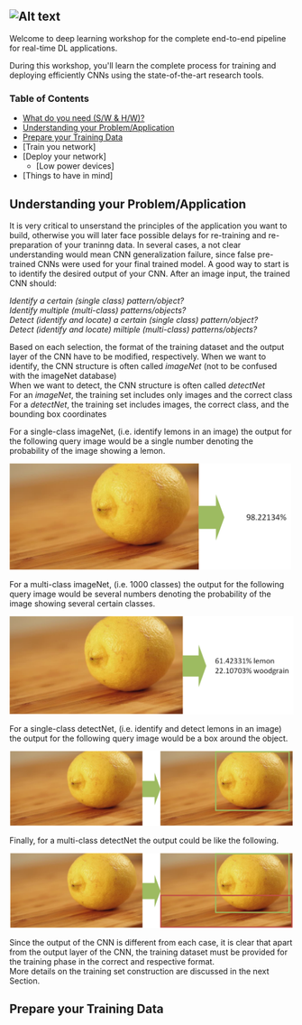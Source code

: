 ![Alt text](http://i.imgur.com/geLD4Xh.jpg)
---
Welcome to deep learning workshop for the complete end-to-end pipeline for real-time DL applications.

During this workshop, you'll learn the complete process for training and deploying efficiently CNNs using the state-of-the-art research tools.

### Table of Contents

* [What do you need (S/W & H/W)?](docs/prerequisites.md)
* [Understanding your Problem/Application](#understanding-your-problem/application)
* [Prepare your Training Data](#prepare-your-training-data)
* [Train you network]
* [Deploy your network]
    * [Low power devices]
* [Things to have in mind]

## Understanding your Problem/Application

It is very critical to unserstand the principles of the application you want to build, otherwise you will later face possible delays for re-training and re-preparation of your traninng data. In several cases, a not clear understanding would mean CNN generalization failure, since false pre-trained CNNs were used for your final trained model. 
A good way to start is to identify the desired output of your CNN. 
After an image input, the trained CNN should:

*Identify a certain (single class) pattern/object?*<br>
*Identify multiple (multi-class) patterns/objects?*<br>
*Detect (identify and locate) a certain (single class) pattern/object?*<br>
*Detect (identify and locate) miltiple (multi-class) patterns/objects?*<br>

Based on each selection, the format of the training dataset and the output layer of the CNN have to be modified, respectively.
When we want to identify, the CNN structure is often called *imageNet* (not to be confused with the imageNet database)<br>
When we want to detect, the CNN structure is often called *detectNet* <br>
For an *imageNet*, the training set includes only images and the correct class<br>
For a *detectNet*, the training set includes images, the correct class, and the bounding box coordinates<br>

For a single-class imageNet, (i.e. identify lemons in an image) the output for the following query image would be a single number denoting the probability of the image showing a lemon. 

<img src="https://raw.githubusercontent.com/aaman-ee/deeplearning/master/docs/lemon.png" width="500"/>

For a multi-class imageNet, (i.e. 1000 classes) the output for the following query image would be several numbers denoting the probability of the image showing several certain classes. 

<img src=https://raw.githubusercontent.com/aaman-ee/deeplearning/master/docs/lemonandwoodgrain.png width="545"/>

For a single-class detectNet, (i.e. identify and detect lemons in an image) the output for the following query image would be a box around the object. 

<img src=https://raw.githubusercontent.com/aaman-ee/deeplearning/master/docs/detectNetlemon.png width="710"/>

Finally, for a multi-class detectNet the output could be like the following.

<img src=https://raw.githubusercontent.com/aaman-ee/deeplearning/master/docs/detectNetlemonandwoodgrain.png width="710"/>

Since the output of the CNN is different from each case, it is clear that apart from the output layer of the CNN, the training dataset must be provided for the training phase in the correct and respective format.<br>
More details on the training set construction are discussed in the next Section.

## Prepare your Training Data
